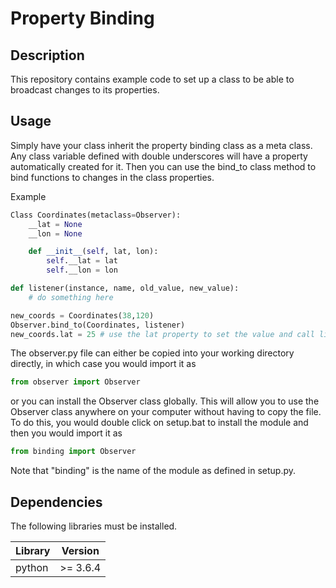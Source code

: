 # Property Binding

## Description
This repository contains example code to set up a class to be able to broadcast changes to its properties.

## Usage
Simply have your class inherit the property binding class as a meta class. Any class variable defined with
double underscores will have a property automatically created for it. Then you can use the bind_to class method
to bind functions to changes in the class properties.

Example
```python
Class Coordinates(metaclass=Observer):
    __lat = None
    __lon = None

    def __init__(self, lat, lon):
        self.__lat = lat
        self.__lon = lon

def listener(instance, name, old_value, new_value):
    # do something here

new_coords = Coordinates(38,120)
Observer.bind_to(Coordinates, listener)
new_coords.lat = 25 # use the lat property to set the value and call listener
```

The observer.py file can either be copied into your working directory directly,
in which case you would import it as
```python
from observer import Observer
```
or you can install the Observer class globally. This will allow you to use the
Observer class anywhere on your computer without having to copy the file.
To do this, you would double click on setup.bat to install the module and then you would import it as
```python
from binding import Observer
```
Note that "binding" is the name of the module as defined in setup.py.
## Dependencies
The following libraries must be installed.

|Library                       |Version          |
|------------------------------|-----------------|
| python                       | >= 3.6.4        |
